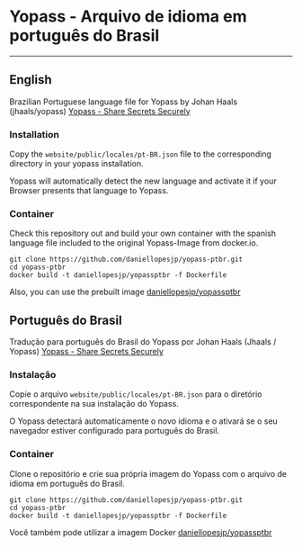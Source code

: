 # Yopass - Arquivo de idioma em português do Brasil

---

## English

Brazilian Portuguese language file for Yopass by Johan Haals (jhaals/yopass)
[Yopass - Share Secrets Securely](https://github.com/jhaals/yopass)

### Installation

Copy the `website/public/locales/pt-BR.json` file to the corresponding directory in your yopass installation.

Yopass will automatically detect the new language and activate it if your Browser presents that language to Yopass.

### Container

Check this repository out and build your own container with the spanish language file included to the original Yopass-Image from docker.io.

```
git clone https://github.com/daniellopesjp/yopass-ptbr.git
cd yopass-ptbr
docker build -t daniellopesjp/yopassptbr -f Dockerfile
```

Also, you can use the prebuilt image [daniellopesjp/yopassptbr](https://hub.docker.com/r/daniellopesjp/yopassptbr)

## Português do Brasil

Tradução para português do Brasil do Yopass por Johan Haals (Jhaals / Yopass)
[Yopass - Share Secrets Securely](https://github.com/jhaals/yopass)

### Instalação

Copie o arquivo `website/public/locales/pt-BR.json` para o diretório correspondente na sua instalação do Yopass.

O Yopass detectará automaticamente o novo idioma e o ativará se o seu navegador estiver configurado para português do Brasil.

### Container

Clone o repositório e crie sua própria imagem do Yopass com o arquivo de idioma em português do Brasil.

```
git clone https://github.com/daniellopesjp/yopass-ptbr.git
cd yopass-ptbr
docker build -t daniellopesjp/yopassptbr -f Dockerfile
```

Você também pode utilizar a imagem Docker [daniellopesjp/yopassptbr](https://hub.docker.com/r/daniellopesjp/yopassptbr)

